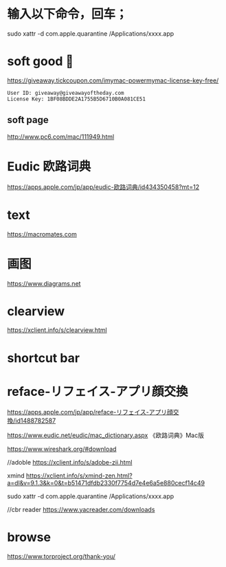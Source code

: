 # 输入以下命令，回车；
sudo xattr -d com.apple.quarantine /Applications/xxxx.app

# soft good 🔴
https://giveaway.tickcoupon.com/imymac-powermymac-license-key-free/
```
User ID: giveaway@giveawayoftheday.com
License Key: 1BF08BDDE2A1755B5D6710B0A081CE51
```

## soft page
http://www.pc6.com/mac/111949.html


# Eudic 欧路词‪典
https://apps.apple.com/jp/app/eudic-欧路词典/id434350458?mt=12

# text
https://macromates.com

# 画图
https://www.diagrams.net

# clearview
https://xclient.info/s/clearview.html

# shortcut bar


# reface-リフェイス-アプリ顔交換
https://apps.apple.com/jp/app/reface-リフェイス-アプリ顔交換/id1488782587

https://www.eudic.net/eudic/mac_dictionary.aspx
《欧路词典》Mac版 

https://www.wireshark.org/#download

//adoble
https://xclient.info/s/adobe-zii.html

xmind
https://xclient.info/s/xmind-zen.html?a=dl&v=9.1.3&k=0&t=b51471dfdb2330f7754d7e4e6a5e880cecf14c49


sudo xattr -d com.apple.quarantine /Applications/xxxx.app

//cbr reader
https://www.yacreader.com/downloads

# browse
https://www.torproject.org/thank-you/
